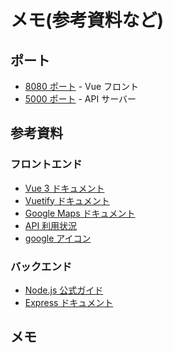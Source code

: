 # メモ(参考資料など)

## ポート

- [8080 ポート](http://localhost:8080) - Vue フロント
- [5000 ポート](http://localhost:5000) - API サーバー

## 参考資料

### フロントエンド

- [Vue 3 ドキュメント](https://v3.vuejs.org/)
- [Vuetify ドキュメント](https://vuetifyjs.com/en/)
- [Google Maps ドキュメント](https://developers.google.com/maps/documentation/places/web-service/op-overview?hl=ja&_gl=1*11w1rox*_up*MQ..*_ga*ODEwMTUzNzkzLjE3Mjk3MzAyMDg.*_ga_NRWSTWS78N*MTcyOTczMDIwOC4xLjAuMTcyOTczMDIwOC4wLjAuMA..)
- [API 利用状況](https://console.cloud.google.com/google/maps-apis/credentials?hl=ja&project=prismatic-grail-434307-a4)
- [google アイコン](https://fonts.google.com/icons)

### バックエンド

- [Node.js 公式ガイド](https://nodejs.org/en/docs/)
- [Express ドキュメント](https://expressjs.com/)

## メモ
